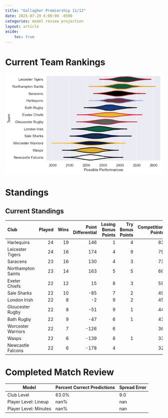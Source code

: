 ```yaml
---  
title: "Gallagher Premiership 11/12"  
date: 2025-07-29 6:00:00 -0500  
categories: model review projection  
layout: article  
aside:  
    toc: true  
---
```

# Current Team Rankings


![Club Rankings](plots/rankings_Gallagher_Premiership_1112.png)
# Standings

## Current Standings


| Club               |   Played |   Wins |   Point Differential |   Losing Bonus Points |   Try Bonus Points |   Competition Points |
|:-------------------|---------:|-------:|---------------------:|----------------------:|-------------------:|---------------------:|
| Harlequins         |       24 |     19 |                  146 |                     1 |                  4 |                   83 |
| Leicester Tigers   |       24 |     16 |                  174 |                     4 |                  9 |                   79 |
| Saracens           |       23 |     16 |                  130 |                     4 |                  3 |                   73 |
| Northampton Saints |       23 |     14 |                  163 |                     5 |                  5 |                   66 |
| Exeter Chiefs      |       22 |     12 |                   15 |                     8 |                  3 |                   59 |
| Sale Sharks        |       22 |     10 |                  -85 |                     7 |                  2 |                   49 |
| London Irish       |       22 |      8 |                   -2 |                     9 |                  2 |                   45 |
| Gloucester Rugby   |       22 |      8 |                  -51 |                     9 |                  1 |                   44 |
| Bath Rugby         |       22 |      9 |                  -47 |                     6 |                  1 |                   43 |
| Worcester Warriors |       22 |      7 |                 -126 |                     6 |                    |                   36 |
| Wasps              |       22 |      6 |                 -139 |                     8 |                  1 |                   33 |
| Newcastle Falcons  |       22 |      6 |                 -178 |                     4 |                    |                   32 |



# Completed Match Review


| Model | Percent Correct Predictions | Spread Error |
| ------ | ------ | ------ |
| Club Level | 63.0% | 9.0 |
| Player Level: Lineup | nan% | nan |
| Player Level: Minutes | nan% | nan |

